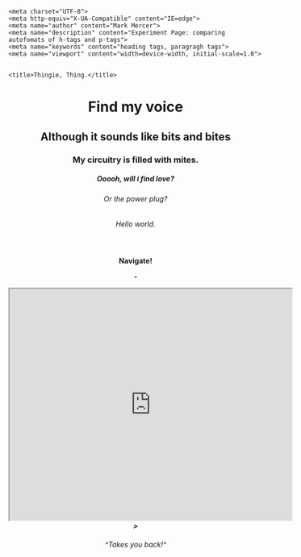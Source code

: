 <link rel="shortcut icon" href="https://i.ibb.co/cwGDBf0/Short-Cut-Icon.png"/>

<!DOCTYPE html>
<html lang="en">
<head>
 
    <meta charset="UTF-8">
    <meta http-equiv="X-UA-Compatible" content="IE=edge">
    <meta name="author" content="Mark Mercer">
    <meta name="description" content="Experiment Page: comparing autofomats of h-tags and p-tags">
    <meta name="keywords" content="heading tags, paragragh tags">
    <meta name="viewport" content="width=device-width, initial-scale=1.0">
 

    <title>Thingie, Thing.</title>

    
</head>

<body>
    <header>
        <center><h1>Find my voice</h1></center>
        <center><h2>Although it sounds like bits and bites</h2>
        <center><h3>My circuitry is filled with mites.</h3>
        <center></h4>
        <center><h5>Ooooh, will i find love?</h5>
        <center><h6>Or the power plug?</h6>
        <center><h6>Hello world.</h6>
    </header>
</body>

<body> <center><nav><strong>Navigate!<strong><nav><center></body>

<footer>    
    <p>
    <em>- <center> <iframe src='https://sok-stories.com/?AFIB?embed' width='560' height='460'></iframe>>
    </em>
    </p>
</footer>
<body>
    <header>
        <center><h6><i>^Takes you back!^</i></h6>
    </header>
</body>
